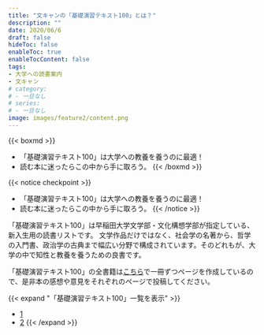 ```yaml
---
title: "文キャンの「基礎演習テキスト100」とは？"
description: ""
date: 2020/06/6
draft: false
hideToc: false
enableToc: true
enableTocContent: false
tags: 
- 大学への読書案内
- 文キャン
# category: 
# - 一旦なし
# series:
# - 一旦なし
image: images/feature2/content.png
---
```


{{< boxmd >}}
- 「基礎演習テキスト100」は大学への教養を養うのに最適！
- 読む本に迷ったらこの中から手に取ろう。
{{< /boxmd >}}

{{< notice checkpoint >}}
- 「基礎演習テキスト100」は大学への教養を養うのに最適！
- 読む本に迷ったらこの中から手に取ろう。
{{< /notice >}}

「基礎演習テキスト100」は早稲田大学文学部・文化構想学部が指定している、新入生用の読書リストです。
文学作品だけではなく、社会学の名著から、哲学の入門書、政治学の古典まで幅広い分野で構成されています。そのどれもが、大学の中で知性と教養を養うための良書です。

「基礎演習テキスト100」の全書籍は[こちら](http://localhost:1313/ja/publication/%E5%9F%BA%E7%A4%8E%E6%BC%94%E7%BF%92%E3%83%86%E3%82%AD%E3%82%B9%E3%83%88100/)で一冊ずつページを作成しているので、是非本の感想や意見をそれぞれのページで投稿してください。


{{< expand "「基礎演習テキスト100」一覧を表示" >}}
- [1]()
- [2]()
{{< /expand >}}